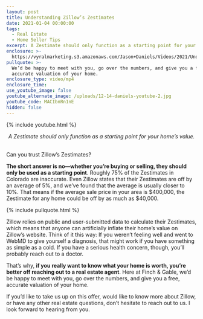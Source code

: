 ```yaml
---
layout: post
title: Understanding Zillow’s Zestimates
date: 2021-01-04 00:00:00
tags:
  - Real Estate
  - Home Seller Tips
excerpt: A Zestimate should only function as a starting point for your home’s value.
enclosure: >-
  https://vyralmarketing.s3.amazonaws.com/Jason+Daniels/Videos/2021/Understanding+Zillow%E2%80%99s+Zestimates.mp4
pullquote: >-
  We’d be happy to meet with you, go over the numbers, and give you a free,
  accurate valuation of your home.
enclosure_type: video/mp4
enclosure_time:
use_youtube_image: false
youtube_alternate_image: /uploads/12-14-daniels-youtube-2.jpg
youtube_code: MACIbnRn1nE
hidden: false
---
```


{% include youtube.html %}

<center><em>A Zestimate should only function as a starting point for your home&rsquo;s value.</em></center>

<br>Can you trust Zillow’s Zestimates?

**The short answer is no—whether you’re buying or selling, they should only be used as a starting point**. Roughly 75% of the Zestimates in Colorado are inaccurate. Even Zillow states that their Zestimates are off by an average of 5%, and we’ve found that the average is usually closer to 10%. That means if the average sale price in your area is $400,000, the Zestimate for any home could be off by as much as $40,000.

{% include pullquote.html %}

Zillow relies on public and user-submitted data to calculate their Zestimates, which means that anyone can artificially inflate their home’s value on Zillow’s website. Think of it this way: If you weren’t feeling well and went to WebMD to give yourself a diagnosis, that might work if you have something as simple as a cold. If you have a serious health concern, though, you’ll probably reach out to a doctor.

That’s why, **if you really want to know what your home is worth, you’re better off reaching out to a real estate agent**. Here at Finch & Gable, we’d be happy to meet with you, go over the numbers, and give you a free, accurate valuation of your home.

If you’d like to take us up on this offer, would like to know more about Zillow, or have any other real estate questions, don’t hesitate to reach out to us. I look forward to hearing from you.
